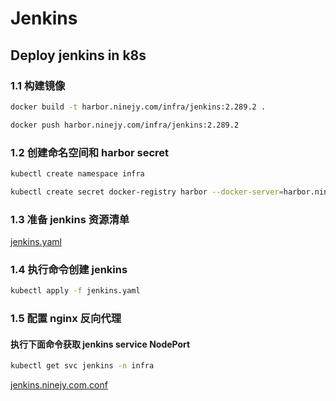 # Jenkins

## Deploy jenkins in k8s

### 1.1 构建镜像

```bash
docker build -t harbor.ninejy.com/infra/jenkins:2.289.2 .

docker push harbor.ninejy.com/infra/jenkins:2.289.2
```

### 1.2 创建命名空间和 harbor secret

```bash
kubectl create namespace infra

kubectl create secret docker-registry harbor --docker-server=harbor.ninejy.com --docker-username=admin --docker-password=Harbor12345 -n infra
```

### 1.3 准备 jenkins 资源清单

[jenkins.yaml](./jenkins.yaml)

### 1.4 执行命令创建 jenkins

```bash
kubectl apply -f jenkins.yaml
```

### 1.5 配置 nginx 反向代理

#### 执行下面命令获取 jenkins service NodePort

```bash
kubectl get svc jenkins -n infra
```

[jenkins.ninejy.com.conf](./jenkins.ninejy.com.conf)
